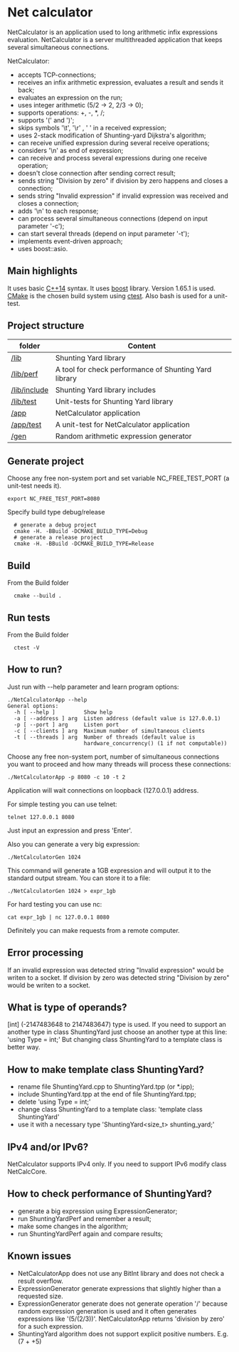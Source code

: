 # Net calculator
NetCalculator is an application used to long arithmetic infix expressions evaluation.
NetCalculator is a server multithreaded application that keeps several simultaneous connections.

NetCalculator:
 - accepts TCP-connections;
 - receives an infix arithmetic expression, evaluates a result and sends it back;
 - evaluates an expression on the run;
 - uses integer arithmetic (5/2 -> 2, 2/3 -> 0);
 - supports operations: +, -, *, /;
 - supports '(' and ')';
 - skips symbols '\t', '\r' , ' ' in a received expression;
 - uses 2-stack modification of Shunting-yard Dijkstra's algorithm;
 - can receive unified expression during several receive operations;
 - considers '\n' as end of expression;
 - can receive and process several expressions during one receive operation;
 - doesn't close connection after sending correct result;
 - sends string "Division by zero" if division by zero happens and closes a connection;
 - sends string "Invalid expression" if invalid expression was received and closes a connection;
 - adds '\n' to each response; 
 - can process several simultaneous connections (depend on input parameter '-c');
 - can start several threads (depend on input parameter '-t');
 - implements event-driven approach;
 - uses boost::asio.

## Main highlights
It uses basic [C++14](https://isocpp.org/wiki/faq/cpp14-language) syntax.
It uses [boost](https://www.boost.org/) library. Version 1.65.1 is used.
[CMake](https://cmake.org/) is the chosen build system using [ctest](https://cmake.org/Wiki/CMake/Testing_With_CTest).
Also bash is used for a unit-test.

##  Project structure
| folder       | Content              |
| ------------ | -------------------- |
| [/lib](/lib) | Shunting Yard library |
| [/lib/perf](/lib/perf) | A tool for check performance of Shunting Yard library |
| [/lib/include](/lib/include) | Shunting Yard library includes |
| [/lib/test](/lib/test) | Unit-tests for Shunting Yard library |
| [/app](/app) | NetCalculator application |
| [/app/test](/app/test) | A unit-test for NetCalculator application |
| [/gen](/gen) | Random arithmetic expression generator |

## Generate project
Choose any free non-system port and set variable NC_FREE_TEST_PORT (a unit-test needs it).
```shell
export NC_FREE_TEST_PORT=8080
```

Specify build type debug/release
```shell
  # generate a debug project
  cmake -H. -BBuild -DCMAKE_BUILD_TYPE=Debug
  # generate a release project
  cmake -H. -BBuild -DCMAKE_BUILD_TYPE=Release
```

## Build
From the Build folder

```shell
  cmake --build .
```

## Run tests
From the Build folder

```shell
  ctest -V
```

## How to run?

Just run with --help parameter and learn program options:
```shell
./NetCalculatorApp --help
General options:
  -h [ --help ]         Show help
  -a [ --address ] arg  Listen address (default value is 127.0.0.1)
  -p [ --port ] arg     Listen port
  -c [ --clients ] arg  Maximum number of simultaneous clients
  -t [ --threads ] arg  Number of threads (default value is
                        hardware_concurrency() (1 if not computable))
```

Choose any free non-system port, number of simultaneous connections you want to proceed and how many threads will process these connections:
```shell
./NetCalculatorApp -p 8080 -c 10 -t 2
```
Application will wait connections on loopback (127.0.0.1) address.

For simple testing you can use telnet:
```shell
telnet 127.0.0.1 8080
```
Just input an expression and press 'Enter'.

Also you can generate a very big expression:
```shell
./NetCalculatorGen 1024
```
This command will generate a 1GB expression and will output it to the standard output stream.
You can store it to a file:
```shell
./NetCalculatorGen 1024 > expr_1gb
```

For hard testing you can use nc:
```shell
cat expr_1gb | nc 127.0.0.1 8080
```
Definitely you can make requests from a remote computer.

## Error processing

If an invalid expression was detected string "Invalid expression" would be writen to a socket.
If division by zero was detected string "Division by zero" would be writen to a socket.

## What is type of operands?

[int] (-2147483648 to 2147483647) type is used.
If you need to support an another type in class ShuntingYard just choose an another type at this line:
'using Type = int;'
But changing class ShuntingYard to a template class is better way.

## How to make template class ShuntingYard?

- rename file ShuntingYard.cpp to ShuntingYard.tpp (or *.ipp);
- include ShuntingYard.tpp at the end of file ShuntingYard.tpp;
- delete 'using Type = int;'
- change class ShuntingYard to a template class: 'template <class Type> class ShuntingYard'
- use it with a necessary type 'ShuntingYard<size_t> shunting_yard;'

## IPv4 and/or IPv6?

NetCalculator supports IPv4 only.
If you need to support IPv6 modify class NetCalcCore.

## How to check performance of ShuntingYard?

- generate a big expression using ExpressionGenerator;
- run ShuntingYardPerf and remember a result;
- make some changes in the algorithm;
- run ShuntingYardPerf again and compare results;

## Known issues

- NetCalculatorApp does not use any BitInt library and does not check a result overflow.
- ExpressionGenerator generate expressions that slightly higher than a requested size.
- ExpressionGenerator generate does not generate operation '/' because random expression generation is used and it often generates expressions like '(5/(2/3))'. NetCalculatorApp returns 'division by zero' for a such expression.
- ShuntingYard algorithm does not support explicit positive numbers. E.g. (7 + +5)
